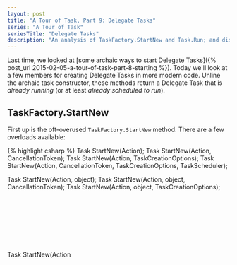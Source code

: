 ```yaml
---
layout: post
title: "A Tour of Task, Part 9: Delegate Tasks"
series: "A Tour of Task"
seriesTitle: "Delegate Tasks"
description: "An analysis of TaskFactory.StartNew and Task.Run; and discussion of whether they should be used for asynchronous and/or parallel code."
---
```


Last time, we looked at [some archaic ways to start Delegate Tasks]({% post_url 2015-02-05-a-tour-of-task-part-8-starting %}). Today we'll look at a few members for creating Delegate Tasks in more modern code. Unline the archaic task constructor, these methods return a Delegate Task that is *already running* (or at least *already scheduled to run*).

## TaskFactory.StartNew

First up is the oft-overused `TaskFactory.StartNew` method. There are a few overloads available:

{% highlight csharp %}
Task StartNew(Action);
Task StartNew(Action, CancellationToken);
Task StartNew(Action, TaskCreationOptions);
Task StartNew(Action, CancellationToken, TaskCreationOptions, TaskScheduler);

Task StartNew(Action<object>, object);
Task StartNew(Action<object>, object, CancellationToken);
Task StartNew(Action<object>, object, TaskCreationOptions);
Task StartNew(Action<object>, object, CancellationToken, TaskCreationOptions, TaskScheduler);

Task<TResult> StartNew<TResult>(Func<TResult>);
Task<TResult> StartNew<TResult>(Func<TResult>, CancellationToken);
Task<TResult> StartNew<TResult>(Func<TResult>, TaskCreationOptions);
Task<TResult> StartNew<TResult>(Func<TResult>, CancellationToken, TaskCreationOptions, TaskScheduler);

Task<TResult> StartNew<TResult>(Func<object, TResult>, object);
Task<TResult> StartNew<TResult>(Func<object, TResult>, object, CancellationToken);
Task<TResult> StartNew<TResult>(Func<object, TResult>, object, TaskCreationOptions);
Task<TResult> StartNew<TResult>(Func<object, TResult>, object, CancellationToken, TaskCreationOptions, TaskScheduler);
{% endhighlight %}

The overloads containing an `object` parameter simply pass that value through to the continuation delegate; this is just an optimization to avoid an extra allocation in some cases, so we can ignore those overloads for now. That leaves two sets of overloads, which act like default parameters for the two core methods:

{% highlight csharp %}
Task StartNew(Action, CancellationToken, TaskCreationOptions, TaskScheduler);
Task<TResult> StartNew<TResult>(Func<TResult>, CancellationToken, TaskCreationOptions, TaskScheduler);
{% endhighlight %}

`StartNew` can take a delegate without a return value (`Action`) or with a return value (`Task<TResult>`), and returns an appropriate task type based on whether the delegate returns a value. Note that neither of these delegate types are [`async`-aware delegates]({% post_url 2014-02-20-synchronous-and-asynchronous-delegate %}); this causes complications when developers try to use `StartNew` to start an asynchronous task.

<div class="alert alert-danger" markdown="1">
<i class="fa fa-exclamation-triangle fa-2x pull-left"></i>

`TaskFactory.StartNew` doesn't support `async`-aware delegates. `Task.Run` does.
</div>

The "default values" for the `StartNew` overloads come from their `TaskFactory` instance. The `CancellationToken` parameter defaults to `TaskFactory.CancellationToken`. The `TaskCreationOptions` parameter defaults to `TaskFactory.CreationOptions`. The `TaskScheduler` parameter defaults to `TaskFactory.Scheduler`. Let's consider each of these parameters in turn.

First, the `CancellationToken`. This paramter is often misunderstood. I've seen many (smart) developers pass a `CancellationToken` to `StartNew` believing that the token can be used to cancel the delegate at any time during its execution. However, this is not what happens. The `CancellationToken` passed to `StartNew` is only effective *before* the delegate starts executing. In other words, it cancels the *starting* of the delegate, not the delegate itself. Once that delegate starts executing, the `CancellationToken` argument cannot be used to cancel that delegate. The delegate itself must observe the `CancellationToken` (e.g., with `CancellationToken.ThrowIfCancellationRequested`) in order to support cancellation after it starts executing.

{:.center}
[![]({{ site_url }}/assets/i-do-not-think-it-means.jpg)]({{ site_url }}/assets/i-do-not-think-it-means.jpg)

There is a minor difference in behavior if you specify a `CancellationToken`. If the delegate itself observes the `CancellationToken`, then it will raise an `OperationCanceledException`. If the `StartNew` call does not include that `CancellationToken`, then the returned task is faulted with that exception. However, if the delegate raises an `OperationCanceledException` from the same `CancellationToken` passed to `StartNew`, then the returned task is *canceled* instead of faulted, and the `OperationCanceledException` is replaced with a `TaskCanceledException`.

OK, that was a bit much to describe in words. If you want to see the same details expressed in code, see the unit tests in this gist. (TODO: link)

However, this difference in behavior does not impact your code as long as you use this pattern for detecting cancellation asynchronously: (TODO: gist)




## Run


{% highlight csharp %}
{% endhighlight %}

